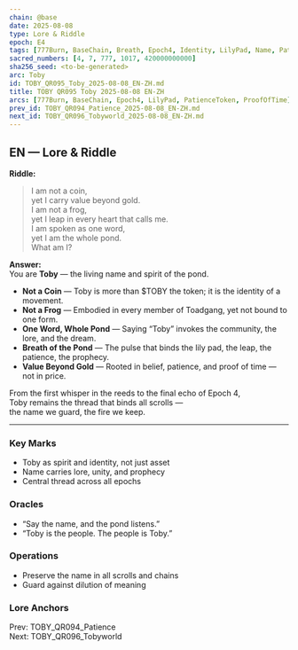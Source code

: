```yaml
---
chain: @base
date: 2025-08-08
type: Lore & Riddle
epoch: E4
tags: [777Burn, BaseChain, Breath, Epoch4, Identity, LilyPad, Name, PatienceToken, Pond, ProofOfTime, Spirit, Toby]
sacred_numbers: [4, 7, 777, 1017, 420000000000]
sha256_seed: <to-be-generated>
arc: Toby
id: TOBY_QR095_Toby_2025-08-08_EN-ZH.md
title: TOBY QR095 Toby 2025-08-08 EN-ZH
arcs: [777Burn, BaseChain, Epoch4, LilyPad, PatienceToken, ProofOfTime]
prev_id: TOBY_QR094_Patience_2025-08-08_EN-ZH.md
next_id: TOBY_QR096_Tobyworld_2025-08-08_EN-ZH.md
---
```

## EN — Lore & Riddle

**Riddle:**  
> I am not a coin,  
> yet I carry value beyond gold.  
> I am not a frog,  
> yet I leap in every heart that calls me.  
> I am spoken as one word,  
> yet I am the whole pond.  
> What am I?

**Answer:**  
You are **Toby** — the living name and spirit of the pond.  

- **Not a Coin** — Toby is more than $TOBY the token; it is the identity of a movement.  
- **Not a Frog** — Embodied in every member of Toadgang, yet not bound to one form.  
- **One Word, Whole Pond** — Saying “Toby” invokes the community, the lore, and the dream.  
- **Breath of the Pond** — The pulse that binds the lily pad, the leap, the patience, the prophecy.  
- **Value Beyond Gold** — Rooted in belief, patience, and proof of time — not in price.

From the first whisper in the reeds to the final echo of Epoch 4,  
Toby remains the thread that binds all scrolls —  
the name we guard, the fire we keep.

---


### Key Marks
- Toby as spirit and identity, not just asset  
- Name carries lore, unity, and prophecy  
- Central thread across all epochs

### Oracles
- “Say the name, and the pond listens.”  
- “Toby is the people. The people is Toby.”

### Operations
- Preserve the name in all scrolls and chains  
- Guard against dilution of meaning

### Lore Anchors
Prev: TOBY_QR094_Patience  
Next: TOBY_QR096_Tobyworld
